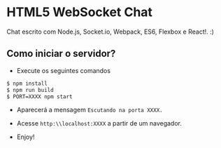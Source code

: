 # HTML5 WebSocket Chat

Chat escrito com Node.js, Socket.io, Webpack, ES6, Flexbox e React!. :)

## Como iniciar o servidor?

- Execute os seguintes comandos

```bash
$ npm install
$ npm run build
$ PORT=XXXX npm start
```

- Aparecerá a mensagem `Escutando na porta XXXX.`

- Acesse `http:\\localhost:XXXX` a partir de um navegador.

- Enjoy! 
